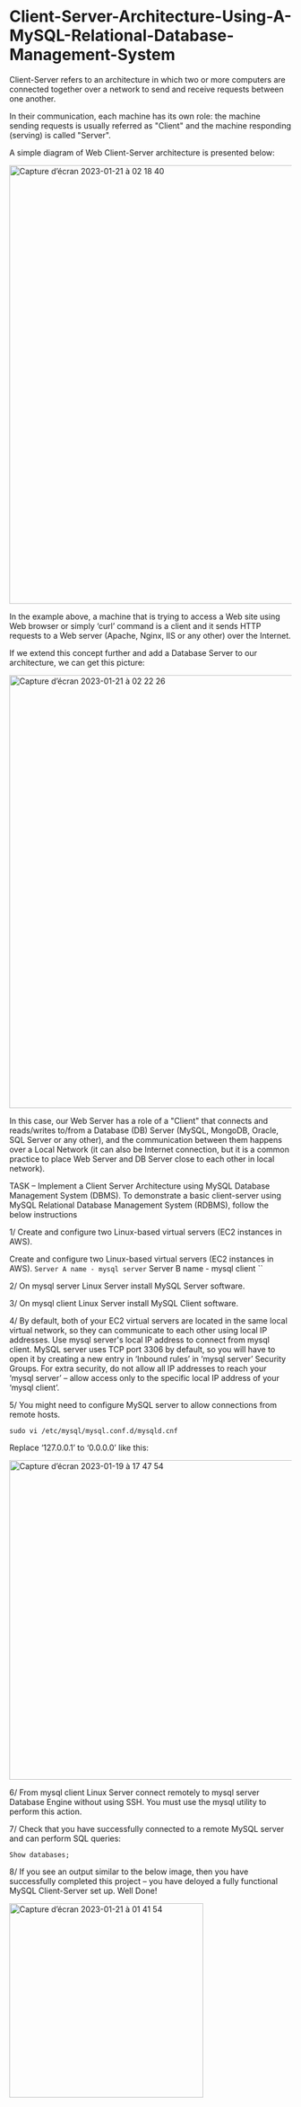 # Client-Server-Architecture-Using-A-MySQL-Relational-Database-Management-System

Client-Server refers to an architecture in which two or more computers are connected together over a network to send and receive requests between one another.

In their communication, each machine has its own role: the machine sending requests is usually referred as "Client" and the machine responding (serving) is called "Server".

A simple diagram of Web Client-Server architecture is presented below:

<img width="781" alt="Capture d’écran 2023-01-21 à 02 18 40" src="https://user-images.githubusercontent.com/38444929/213831738-ef1d126a-d5b0-4a6a-b5f4-38f5d4e7b564.png">

In the example above, a machine that is trying to access a Web site using Web browser or simply ‘curl’ command is a client and it sends HTTP requests to a Web server (Apache, Nginx, IIS or any other) over the Internet.

If we extend this concept further and add a Database Server to our architecture, we can get this picture:

<img width="771" alt="Capture d’écran 2023-01-21 à 02 22 26" src="https://user-images.githubusercontent.com/38444929/213831854-f4113526-ff10-40d7-9ae3-260d6749737a.png">

In this case, our Web Server has a role of a "Client" that connects and reads/writes to/from a Database (DB) Server (MySQL, MongoDB, Oracle, SQL Server or any other), and the communication between them happens over a Local Network (it can also be Internet connection, but it is a common practice to place Web Server and DB Server close to each other in local network).

TASK – Implement a Client Server Architecture using MySQL Database Management System (DBMS). To demonstrate a basic client-server using MySQL Relational Database Management System (RDBMS), follow the below instructions

1/ Create and configure two Linux-based virtual servers (EC2 instances in AWS).

Create and configure two Linux-based virtual servers (EC2 instances in AWS).
``
Server A name - mysql server
``
Server B name - mysql client
``

2/ On mysql server Linux Server install MySQL Server software.

3/ On mysql client Linux Server install MySQL Client software.

4/ By default, both of your EC2 virtual servers are located in the same local virtual network, so they can communicate to each other using local IP addresses. Use mysql server's local IP address to connect from mysql client. MySQL server uses TCP port 3306 by default, so you will have to open it by creating a new entry in ‘Inbound rules’ in ‘mysql server’ Security Groups. For extra security, do not allow all IP addresses to reach your ‘mysql server’ – allow access only to the specific local IP address of your ‘mysql client’.

5/ You might need to configure MySQL server to allow connections from remote hosts.

`sudo vi /etc/mysql/mysql.conf.d/mysqld.cnf`

Replace ‘127.0.0.1’ to ‘0.0.0.0’ like this:

<img width="569" alt="Capture d’écran 2023-01-19 à 17 47 54" src="https://user-images.githubusercontent.com/38444929/213837737-4be47884-69ea-415a-907c-820ed661693c.png">

6/ From mysql client Linux Server connect remotely to mysql server Database Engine without using SSH. You must use the mysql utility to perform this action.

7/ Check that you have successfully connected to a remote MySQL server and can perform SQL queries:

`Show databases;`

8/ If you see an output similar to the below image, then you have successfully completed this project – you have deloyed a fully functional MySQL Client-Server set up. Well Done!

<img width="346" alt="Capture d’écran 2023-01-21 à 01 41 54" src="https://user-images.githubusercontent.com/38444929/213838326-eebfa506-58ca-405c-bbe8-e696f128e565.png">




